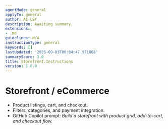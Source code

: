 ```yaml
---
agentMode: general
applyTo: general
author: AI-LEY
description: Awaiting summary.
extensions:
- .md
guidelines: N/A
instructionType: general
keywords: []
lastUpdated: '2025-09-03T00:04:47.971868'
summaryScore: 3.0
title: Storefront.Instructions
version: 1.0.0
---
```


# Storefront / eCommerce

- Product listings, cart, and checkout.
- Filters, categories, and payment integration.
- GitHub Copilot prompt: *Build a storefront with product grid, add-to-cart, and checkout flow.*
